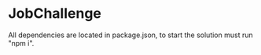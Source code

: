 # JobChallenge

All dependencies are located in package.json, to start the solution must run "npm i".
